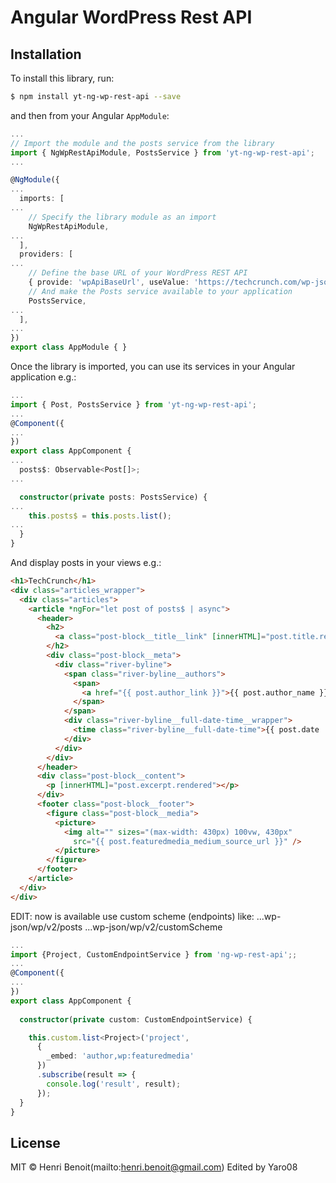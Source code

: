 # Angular WordPress Rest API

## Installation

To install this library, run:

```bash
$ npm install yt-ng-wp-rest-api --save
```

and then from your Angular `AppModule`:

```typescript
...
// Import the module and the posts service from the library
import { NgWpRestApiModule, PostsService } from 'yt-ng-wp-rest-api';
...

@NgModule({
...
  imports: [
...
    // Specify the library module as an import
    NgWpRestApiModule,
...
  ],
  providers: [
...
    // Define the base URL of your WordPress REST API
    { provide: 'wpApiBaseUrl', useValue: 'https://techcrunch.com/wp-json' },
    // And make the Posts service available to your application
    PostsService,
...
  ],
...
})
export class AppModule { }
```

Once the library is imported, you can use its services in your Angular application e.g.:

```typescript
...
import { Post, PostsService } from 'yt-ng-wp-rest-api';
...
@Component({
...
})
export class AppComponent {
...
  posts$: Observable<Post[]>;
...

  constructor(private posts: PostsService) {
...
    this.posts$ = this.posts.list();
...
  }
}
```

And display posts in your views e.g.:

```html
<h1>TechCrunch</h1>
<div class="articles_wrapper">
  <div class="articles">
    <article *ngFor="let post of posts$ | async">
      <header>
        <h2>
          <a class="post-block__title__link" [innerHTML]="post.title.rendered"></a>
        </h2>
        <div class="post-block__meta">
          <div class="river-byline">
            <span class="river-byline__authors">
              <span>
                <a href="{{ post.author_link }}">{{ post.author_name }}</a>
              </span>
            </span>
            <div class="river-byline__full-date-time__wrapper">
              <time class="river-byline__full-date-time">{{ post.date | date: "medium" }}</time>
            </div>
          </div>
        </div>
      </header>
      <div class="post-block__content">
        <p [innerHTML]="post.excerpt.rendered"></p>
      </div>
      <footer class="post-block__footer">
        <figure class="post-block__media">
          <picture>
            <img alt="" sizes="(max-width: 430px) 100vw, 430px"
              src="{{ post.featuredmedia_medium_source_url }}" />
          </picture>
        </figure>
      </footer>
    </article>
  </div>
</div>
```

EDIT: now is available use custom scheme (endpoints) like:
...wp-json/wp/v2/posts
...wp-json/wp/v2/customScheme

```typescript
...
import {Project, CustomEndpointService } from 'ng-wp-rest-api';;
...
@Component({
...
})
export class AppComponent {
  
  constructor(private custom: CustomEndpointService) {

    this.custom.list<Project>('project', 
      {
        _embed: 'author,wp:featuredmedia'
      })
      .subscribe(result => {
        console.log('result', result);
      });
  }
}
```


## License

MIT © Henri Benoit(mailto:henri.benoit@gmail.com) Edited by Yaro08
